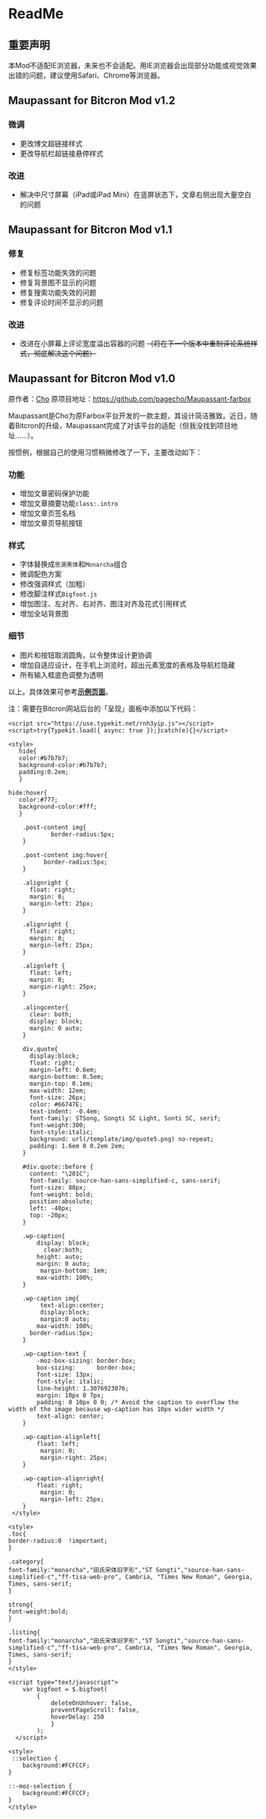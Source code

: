 # ReadMe

## 重要声明

本Mod不适配IE浏览器，未来也不会适配。用IE浏览器会出现部分功能或视觉效果出错的问题，建议使用Safari、Chrome等浏览器。

## Maupassant for Bitcron Mod v1.2

### 微调
- 更改博文超链接样式
- 更改导航栏超链接悬停样式

### 改进
- 解决中尺寸屏幕（iPad或iPad Mini）在竖屏状态下，文章右侧出现大量空白的问题

## Maupassant for Bitcron Mod v1.1

### 修复
- 修复标签功能失效的问题
- 修复背景图不显示的问题
- 修复搜索功能失效的问题
- 修复评论时间不显示的问题

### 改进
- 改进在小屏幕上评论宽度溢出容器的问题 <del>（将在下一个版本中重制评论系统样式，彻底解决这个问题）</del>


## Maupassant for Bitcron Mod v1.0

原作者：[Cho](https://github.com/pagecho)
原项目地址：https://github.com/pagecho/Maupassant-farbox

Maupassant是Cho为原Farbox平台开发的一款主题，其设计简洁雅致。近日，随着Bitcron的升级，Maupassant完成了对该平台的适配（但我没找到项目地址……）。

按惯例，根据自己的使用习惯稍微修改了一下，主要改动如下：

### 功能

- 增加文章密码保护功能
- 增加文章摘要功能`class:.intro`
- 增加文章页签名档
- 增加文章页导航按钮

### 样式

- 字体替换成`思源黑体`和`Monarcha`组合
- 微调配色方案
- 修改强调样式（加粗）
- 修改脚注样式`Bigfoot.js`
- 增加图注、左对齐、右对齐、图注对齐及花式引用样式
- 增加全站背景图

### 细节

- 图片和按钮取消圆角，以令整体设计更协调
- 增加自适应设计，在手机上浏览时，超出元素宽度的表格及导航栏隐藏
- 所有输入框底色调整为透明

以上。具体效果可参考[**示例页面**](http://bit.lanieldev.com/post/webkai-fa/lorem2)。

注：需要在Bitcron网站后台的「呈现」面板中添加以下代码：

```
<script src="https://use.typekit.net/rnh3yip.js"></script>
<script>try{Typekit.load({ async: true });}catch(e){}</script>

<style>
   hide{
   color:#b7b7b7;
   background-color:#b7b7b7;
   padding:0.2em;
   }

hide:hover{
   color:#777;
   background-color:#fff;
   }

    .post-content img{
            border-radius:5px;
    }
     
    .post-content img:hover{
          border-radius:5px;
    }
    
    .alignright {
      float: right;
      margin: 0;
      margin-left: 25px;
    }
    
    .alignright {
      float: right;
      margin: 0;
      margin-left: 25px;
    }     
    
    .alignleft {
      float: left;
      margin: 0;
      margin-right: 25px;
    }
    
    .alingcenter{
      clear: both;
      display: block;
      margin: 0 auto;
    }
    
    div.quote{
      display:block;
      float: right;
      margin-left: 0.6em;
      margin-bottom: 0.5em;
      margin-top: 0.1em;
      max-width: 12em;
      font-size: 26px;
      color: #66747E;
      text-indent: -0.4em;
      font-family: STSong, Songti SC Light, Sonti SC, serif;
      font-weight:300;
      font-style:italic;
      background: url(/template/img/quote5.png) no-repeat;
      padding: 1.6em 0 0.2em 2em;
    }
    
    #div.quote::before {
      content: "\201C";
      font-family: source-han-sans-simplified-c, sans-serif;
      font-size: 80px;
      font-weight: bold;
      position:absolute;
      left: -40px;
      top: -20px;
    }
    
    .wp-caption{
        display: block;
          clear:both;
        height: auto;
        margin: 0 auto;
         margin-bottom: 1em;
        max-width: 100%;
    }      
    
    .wp-caption img{
         text-align:center;
         display:block;
         margin:0 auto;
        max-width: 100%;
      border-radius:5px;
    }
    
    .wp-caption-text {
        -moz-box-sizing: border-box;
        box-sizing:      border-box;
        font-size: 13px;
        font-style: italic;
        line-height: 1.3076923076;
        margin: 10px 0 7px;
        padding: 0 10px 0 0; /* Avoid the caption to overflow the width of the image because wp-caption has 10px wider width */
        text-align: center;
    }  
    
    .wp-caption-alignleft{
        float: left;
         margin: 0;
         margin-right: 25px;
    }       
    
    .wp-caption-alignright{
        float: right;
         margin: 0;
         margin-left: 25px;
    }
 </style>

<style>
.toc{
border-radius:0  !important;
}

.category{
font-family:"monarcha","田氏宋体旧字形","ST Songti","source-han-sans-simplified-c","ff-tisa-web-pro", Cambria, "Times New Roman", Georgia, Times, sans-serif;
}

strong{
font-weight:bold;
}

.listing{
font-family:"monarcha","田氏宋体旧字形","ST Songti","source-han-sans-simplified-c","ff-tisa-web-pro", Cambria, "Times New Roman", Georgia, Times, sans-serif;
}
</style>

<script type="text/javascript">
    var bigfoot = $.bigfoot(
        {
            deleteOnUnhover: false,
            preventPageScroll: false,
            hoverDelay: 250
            }
        );
  </script>

<style>
 ::selection {
    background:#FCFCCF;
}

::-moz-selection {
    background:#FCFCCF;
}
</style>
```

